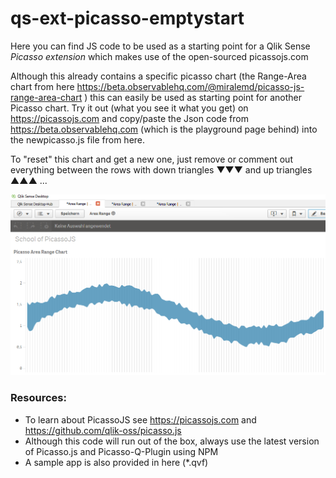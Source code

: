# qs-ext-picasso-emptystart
Here you can find JS code to be used as a starting point for a Qlik Sense *Picasso extension* which makes use of the open-sourced picassojs.com

Although this already contains a specific picasso chart (the Range-Area chart from here  https://beta.observablehq.com/@miralemd/picasso-js-range-area-chart ) this can easily be used as starting point for another Picasso chart. Try it out (what you see it what you get) on https://picassojs.com and copy/paste the Json code from https://beta.observablehq.com (which is the playground page behind) into the newpicasso.js file from here. 

To "reset" this chart and get a new one, just remove or comment out everything between the rows with down triangles ▼▼▼ and up triangles ▲▲▲ ...

![alt text](https://raw.githubusercontent.com/ChristofSchwarz/qs-ext-picasso-emptystart/master/Screenshot%202018-03-16%2019.10.14.png "text")

### Resources:
* To learn about PicassoJS see https://picassojs.com and https://github.com/qlik-oss/picasso.js
* Although this code will run out of the box, always use the latest version of Picasso.js and Picasso-Q-Plugin using NPM 
* A sample app is also provided in here (*.qvf) 
